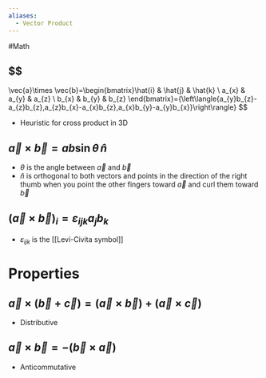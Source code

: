 ```yaml
---
aliases:
  - Vector Product
---
```

#Math 
## $$
\vec{a}\times \vec{b}=\begin{bmatrix}\hat{i} & \hat{j} & \hat{k} \\
a_{x} & a_{y} & a_{z} \\
b_{x} & b_{y} & b_{z}
\end{bmatrix}={\left\langle{a_{y}b_{z}-a_{z}b_{z},a_{z}b_{x}-a_{x}b_{z},a_{x}b_{y}-a_{y}b_{x}}\right\rangle}
$$
* Heuristic for cross product in 3D
## $\displaystyle \vec{a}\times \vec{b}=ab \sin \theta \,\hat{n}$
* $\displaystyle \theta$ is the angle between $\displaystyle \vec{a}$ and $\displaystyle \vec{b}$
* $\displaystyle \hat{n}$ is orthogonal to both vectors and points in the direction of the right thumb when you point the other fingers toward $\vec a$ and curl them toward $\vec b$
## $\displaystyle (\vec a\times \vec b)_i=\varepsilon_{ijk}a_jb_k$
* $\displaystyle \varepsilon_{ijk}$ is the [[Levi-Civita symbol]]
# Properties
## $\displaystyle \vec{a}\times(\vec{b}+\vec{c})=(\vec{a}\times \vec{b})+(\vec{a}\times \vec{c})$
* Distributive
## $\displaystyle \vec{a}\times \vec{b}=-(\vec{b}\times \vec{a})$
* Anticommutative